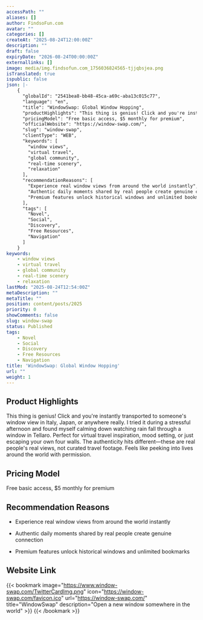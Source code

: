 ```yaml
---
accessPath: ""
aliases: []
author: FindsoFun.com
avatar: ""
categories: []
createAt: "2025-08-24T12:00:00Z"
description: ""
draft: false
expiryDate: "2026-08-24T00:00:00Z"
externallinks: []
image: media/img.findsofun.com_1756036824565-tjjqbsjea.png
isTranslated: true
ispublic: false
json: |-
    {
      "globalId": "2541bea8-bb48-45ca-a69c-aba13c015c77",
      "language": "en",
      "title": "WindowSwap: Global Window Hopping",
      "productHighlights": "This thing is genius! Click and you're instantly transported to someone's window view in Italy, Japan, or anywhere really. I tried it during a stressful afternoon and found myself calming down watching rain fall through a window in Tellaro. Perfect for virtual travel inspiration, mood setting, or just escaping your own four walls. The authenticity hits different—these are real people's real views, not curated travel footage. Feels like peeking into lives around the world with permission.",
      "pricingModel": "Free basic access, $5 monthly for premium",
      "officialWebsite": "https://window-swap.com/",
      "slug": "window-swap",
      "clientType": "WEB",
      "keywords": [
        "window views",
        "virtual travel",
        "global community",
        "real-time scenery",
        "relaxation"
      ],
      "recommendationReasons": [
        "Experience real window views from around the world instantly",
        "Authentic daily moments shared by real people create genuine connection",
        "Premium features unlock historical windows and unlimited bookmarks"
      ],
      "tags": [
        "Novel",
        "Social",
        "Discovery",
        "Free Resources",
        "Navigation"
      ]
    }
keywords:
    - window views
    - virtual travel
    - global community
    - real-time scenery
    - relaxation
lastMod: "2025-08-24T12:54:00Z"
metaDescription: ""
metaTitle: ""
position: content/posts/2025
priority: 0
showComments: false
slug: window-swap
status: Published
tags:
    - Novel
    - Social
    - Discovery
    - Free Resources
    - Navigation
title: 'WindowSwap: Global Window Hopping'
url: ""
weight: 1
---
```

## Product Highlights
This thing is genius! Click and you're instantly transported to someone's window view in Italy, Japan, or anywhere really. I tried it during a stressful afternoon and found myself calming down watching rain fall through a window in Tellaro. Perfect for virtual travel inspiration, mood setting, or just escaping your own four walls. The authenticity hits different—these are real people's real views, not curated travel footage. Feels like peeking into lives around the world with permission.

## Pricing Model
<!--more-->Free basic access, $5 monthly for premium

## Recommendation Reasons
- Experience real window views from around the world instantly

- Authentic daily moments shared by real people create genuine connection

- Premium features unlock historical windows and unlimited bookmarks

## Website Link
{{< bookmark image="https://www.window-swap.com/TwitterCardImg.png" icon="https://window-swap.com/favicon.ico" url="https://window-swap.com/" title="WindowSwap" description="Open a new window somewhere in the world" >}}
{{< /bookmark >}}

